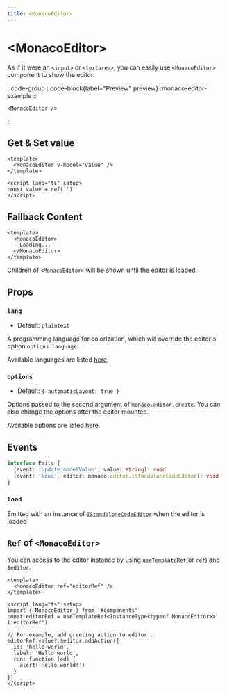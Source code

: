 ```yaml
---
title: <MonacoEditor>
---
```


# &lt;MonacoEditor&gt;
As if it were an `<input>` or `<textarea>`, you can easily use `<MonacoEditor>` component to show the editor.

::code-group
  ::code-block{label="Preview" preview}
  :monaco-editor-example
  ::
  ```vue [Code]
  <MonacoEditor />
  ```
::

## Get & Set value
```vue
<template>
  <MonacoEditor v-model="value" />
</template>

<script lang="ts" setup>
const value = ref('')
</script>
```

## Fallback Content
```vue
<template>
  <MonacoEditor>
    Loading...
  </MonacoEditor>
</template>
```
Children of `<MonacoEditor>` will be shown until the editor is loaded.

## Props
### `lang`
- Default: `plaintext`

A programming language for colorization, which will override the editor's option `options.language`.

Available languages are listed [here](https://github.com/microsoft/monaco-editor/tree/main/src/basic-languages).

### `options`
- Default: `{ automaticLayout: true }`

Options passed  to the second argument of `monaco.editor.create`.
You can also change the options after the editor mounted.

Available options are listed [here](https://microsoft.github.io/monaco-editor/docs.html#interfaces/editor.IStandaloneEditorConstructionOptions.html).

## Events
```ts
interface Emits {
  (event: 'update:modelValue', value: string): void
  (event: 'load', editor: monaco.editor.IStandaloneCodeEditor): void
}
```
### `load`
Emitted with an instance of [`IStandaloneCodeEditor`](https://microsoft.github.io/monaco-editor/api/interfaces/monaco.editor.IStandaloneCodeEditor.html) when the editor is loaded

## `Ref` of `<MonacoEditor>`
You can access to the editor instance by using `useTemplateRef`(or `ref`) and `$editor`.
```vue
<template>
  <MonacoEditor ref="editorRef" />
</template>

<script lang="ts" setup>
import { MonacoEditor } from '#components'
const editorRef = useTemplateRef<InstanceType<typeof MonacoEditor>>('editorRef')

// For example, add greeting action to editor...
editorRef.value?.$editor.addAction({
  id: 'hello-world',
  label: 'Hello world',
  run: function (ed) {
    alert('Hello world!')
  }
})
</script>
```
